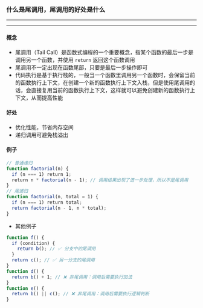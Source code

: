 ### 什么是尾调用，尾调用的好处是什么

---
---

#### 概念

- 尾调用（Tail Call）是函数式编程的一个重要概念，指某个函数的最后一步是调用另一个函数，并使用 `return` 返回这个函数调用
- 尾调用不一定出现在函数尾部，只要是最后一步操作即可
- 代码执行是基于执行栈的，一般当一个函数里调用另一个函数时，会保留当前的函数执行上下文，在创建一个新的函数执行上下文入栈，但是使用尾调用的话，会直接复用当前的函数执行上下文，这样就可以避免创建新的函数执行上下文，从而提高性能

#### 好处

- 优化性能，节省内存空间
- 递归调用可避免栈溢出

#### 例子

```js
// 普通递归
function factorial(n) {
  if (n === 1) return 1;
  return n * factorial(n - 1); // 调用结果出现了进一步处理，所以不是尾调用
}
// 尾递归
function factorial(n, total = 1) {
  if (n === 1) return total;
  return factorial(n - 1, n * total);
}
```
- 其他例子
```js
function f() {
  if (condition) {
    return b(); // ✅ 分支中的尾调用
  }
  return c(); // ✅ 另一分支的尾调用
}
function d() {
  return b() + 1; // ❌ 非尾调用：调用后需要执行加法
}
function e() {
  return b() || c(); // ❌ 非尾调用：调用后需要执行逻辑判断
}
```